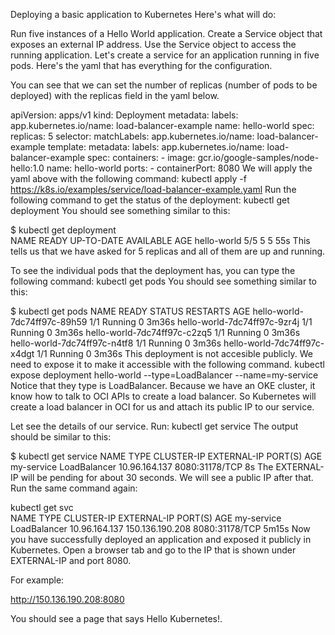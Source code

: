 Deploying a basic application to Kubernetes
Here's what will do:

Run five instances of a Hello World application.
Create a Service object that exposes an external IP address.
Use the Service object to access the running application.
Let's create a service for an application running in five pods.
Here's the yaml that has everything for the configuration.

You can see that we can set the number of replicas (number of pods to be deployed) with the replicas field in the yaml below.

apiVersion: apps/v1
kind: Deployment
metadata:
  labels:
    app.kubernetes.io/name: load-balancer-example
  name: hello-world
spec:
  replicas: 5
  selector:
    matchLabels:
      app.kubernetes.io/name: load-balancer-example
  template:
    metadata:
      labels:
        app.kubernetes.io/name: load-balancer-example
    spec:
      containers:
      - image: gcr.io/google-samples/node-hello:1.0
        name: hello-world
        ports:
        - containerPort: 8080
We will apply the yaml above with the following command:
kubectl apply -f https://k8s.io/examples/service/load-balancer-example.yaml
Run the following command to get the status of the deployment:
kubectl get deployment
You should see something similar to this:

$ kubectl get deployment                
NAME          READY   UP-TO-DATE   AVAILABLE   AGE
hello-world   5/5     5            5           55s
This tells us that we have asked for 5 replicas and all of them are up and running.

To see the individual pods that the deployment has, you can type the following command:
kubectl get pods
You should see something similar to this:

$ kubectl get pods
NAME                           READY   STATUS    RESTARTS   AGE
hello-world-7dc74ff97c-89h59   1/1     Running   0          3m36s
hello-world-7dc74ff97c-9zr4j   1/1     Running   0          3m36s
hello-world-7dc74ff97c-c2zq5   1/1     Running   0          3m36s
hello-world-7dc74ff97c-n4tf8   1/1     Running   0          3m36s
hello-world-7dc74ff97c-x4dgt   1/1     Running   0          3m36s
This deployment is not accesible publicly. We need to expose it to make it accessible with the following command.
kubectl expose deployment hello-world --type=LoadBalancer --name=my-service
Notice that they type is LoadBalancer. Because we have an OKE cluster, it know how to talk to OCI APIs to create a load balancer. So Kubernetes will create a load balancer in OCI for us and attach its public IP to our service.

Let see the details of our service. Run:
kubectl get service
The output should be similar to this:

$ kubectl get service
NAME           TYPE           CLUSTER-IP      EXTERNAL-IP   PORT(S)          AGE
my-service     LoadBalancer   10.96.164.137   <pending>     8080:31178/TCP   8s
The EXTERNAL-IP will be pending for about 30 seconds. We will see a public IP after that. Run the same command again:

kubectl get svc                
NAME         TYPE           CLUSTER-IP      EXTERNAL-IP       PORT(S)          AGE
my-service   LoadBalancer   10.96.164.137   150.136.190.208   8080:31178/TCP   5m15s
Now you have successfully deployed an application and exposed it publicly in Kubernetes.
Open a browser tab and go to the IP that is shown under EXTERNAL-IP and port 8080.

For example:

http://150.136.190.208:8080

You should see a page that says Hello Kubernetes!.
